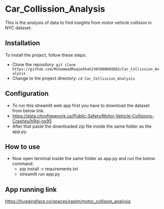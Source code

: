 # Car_Collission_Analysis
This is the analysis of data to find insights from motor vehicle collision in NYC dataset.

## Installation
To install the project, follow these steps:
- Clone the repository: `git clone https://github.com/MuhammadRaqimShah2303008KHIDEG/Car_Collission_Analysis`
- Change to the project directory: `cd Car_Collission_Analysis`

## Configuration
- To run this streamlit web app first you have to download the dataset from below link.
- https://data.cityofnewyork.us/Public-Safety/Motor-Vehicle-Collisions-Crashes/h9gi-nx95 
- After that paste the downloaded zip file inside the same folder as the app.py.

## How to use
- Now open terminal inside the same folder as app.py and run the below command.
  - pip install -r requirements.txt
  - streamlit run app.py

 ## App running link
 https://huggingface.co/spaces/raqim/motor_collision_analysis 

